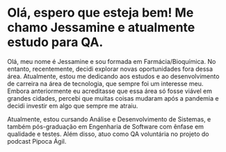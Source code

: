 <h1>Olá, espero que esteja bem! Me chamo Jessamine e atualmente estudo para QA. </h1>

Olá, meu nome é Jessamine e sou formada em Farmácia/Bioquímica. No entanto, recentemente, decidi explorar novas oportunidades fora dessa área. Atualmente, estou me dedicando aos estudos e ao desenvolvimento de carreira na área de tecnologia, que sempre foi um interesse meu. Embora anteriormente eu acreditasse que essa área só fosse viável em grandes cidades, percebi que muitas coisas mudaram após a pandemia e decidi investir em algo que sempre me atraiu.

Atualmente, estou cursando Análise e Desenvolvimento de Sistemas, e também pós-graduação em Engenharia de Software com ênfase em qualidade e testes. Além disso, atuo como QA voluntária no projeto do podcast Pipoca Ágil.
